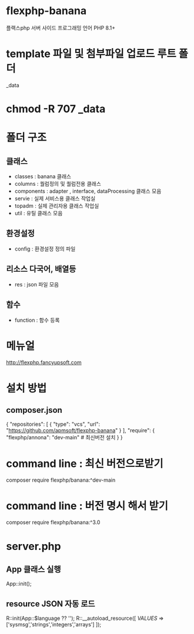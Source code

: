 # flexphp-banana
플랙스php
서버 사이드 프로그래밍 언어 
PHP 8.1+

# template 파일 및 첨부파일 업로드 루트 폴더
_data 

# chmod -R 707 _data

# 폴더 구조
## 클래스
- classes : banana 클래스
- columns : 퀄럼정의 및 퀄럼전용 클래스
- components : adapter , interface, dataProcessing 클래스 모음
- servie : 실제 서비스용 클래스 작업실
- topadm : 실제 관리자용 클래스 작업실
- util : 유틸 클래스 모음

## 환경설정
- config : 환경설정 정의 파일

## 리소스 다국어, 배열등
- res : json 파일 모음

## 함수
- function : 함수 등록

# 메뉴얼
http://flexphp.fancyupsoft.com


# 설치 방법
## composer.json
{
    "repositories": [
        {
            "type": "vcs",
            "url": "https://github.com/apmsoft/flexphp-banana"
        }
    ],
    "require": {
        "flexphp/annona": "dev-main" # 최신버전 설치
    }
}

# command line : 최신 버전으로받기
composer require flexphp/banana:^dev-main

# command line : 버전 명시 해서 받기
composer require flexphp/banana:^3.0

# server.php
## App 클래스 실행
App::init();

## resource JSON 자동 로드
R::init(App::$language ?? '');
R::__autoload_resource([
    _VALUES_  => ['sysmsg','strings','integers','arrays']
]);
